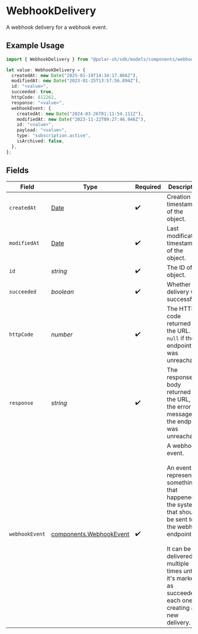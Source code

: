 # WebhookDelivery

A webhook delivery for a webhook event.

## Example Usage

```typescript
import { WebhookDelivery } from "@polar-sh/sdk/models/components/webhookdelivery.js";

let value: WebhookDelivery = {
  createdAt: new Date("2025-01-19T14:34:17.866Z"),
  modifiedAt: new Date("2023-01-25T13:57:56.894Z"),
  id: "<value>",
  succeeded: true,
  httpCode: 612262,
  response: "<value>",
  webhookEvent: {
    createdAt: new Date("2024-03-26T01:11:54.111Z"),
    modifiedAt: new Date("2023-11-22T09:27:46.946Z"),
    id: "<value>",
    payload: "<value>",
    type: "subscription.active",
    isArchived: false,
  },
};
```

## Fields

| Field                                                                                                                                                                                                                         | Type                                                                                                                                                                                                                          | Required                                                                                                                                                                                                                      | Description                                                                                                                                                                                                                   |
| ----------------------------------------------------------------------------------------------------------------------------------------------------------------------------------------------------------------------------- | ----------------------------------------------------------------------------------------------------------------------------------------------------------------------------------------------------------------------------- | ----------------------------------------------------------------------------------------------------------------------------------------------------------------------------------------------------------------------------- | ----------------------------------------------------------------------------------------------------------------------------------------------------------------------------------------------------------------------------- |
| `createdAt`                                                                                                                                                                                                                   | [Date](https://developer.mozilla.org/en-US/docs/Web/JavaScript/Reference/Global_Objects/Date)                                                                                                                                 | :heavy_check_mark:                                                                                                                                                                                                            | Creation timestamp of the object.                                                                                                                                                                                             |
| `modifiedAt`                                                                                                                                                                                                                  | [Date](https://developer.mozilla.org/en-US/docs/Web/JavaScript/Reference/Global_Objects/Date)                                                                                                                                 | :heavy_check_mark:                                                                                                                                                                                                            | Last modification timestamp of the object.                                                                                                                                                                                    |
| `id`                                                                                                                                                                                                                          | *string*                                                                                                                                                                                                                      | :heavy_check_mark:                                                                                                                                                                                                            | The ID of the object.                                                                                                                                                                                                         |
| `succeeded`                                                                                                                                                                                                                   | *boolean*                                                                                                                                                                                                                     | :heavy_check_mark:                                                                                                                                                                                                            | Whether the delivery was successful.                                                                                                                                                                                          |
| `httpCode`                                                                                                                                                                                                                    | *number*                                                                                                                                                                                                                      | :heavy_check_mark:                                                                                                                                                                                                            | The HTTP code returned by the URL. `null` if the endpoint was unreachable.                                                                                                                                                    |
| `response`                                                                                                                                                                                                                    | *string*                                                                                                                                                                                                                      | :heavy_check_mark:                                                                                                                                                                                                            | The response body returned by the URL, or the error message if the endpoint was unreachable.                                                                                                                                  |
| `webhookEvent`                                                                                                                                                                                                                | [components.WebhookEvent](../../models/components/webhookevent.md)                                                                                                                                                            | :heavy_check_mark:                                                                                                                                                                                                            | A webhook event.<br/><br/>An event represent something that happened in the system<br/>that should be sent to the webhook endpoint.<br/><br/>It can be delivered multiple times until it's marked as succeeded,<br/>each one creating a new delivery. |